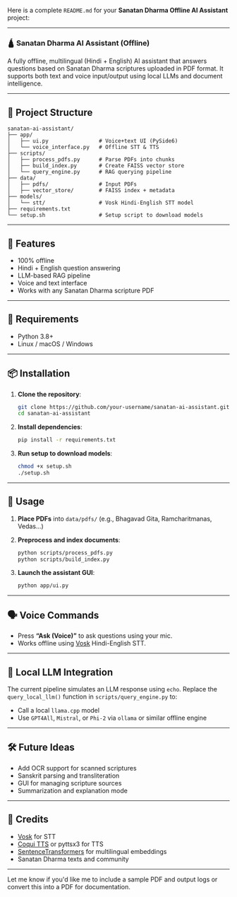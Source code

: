 Here is a complete `README.md` for your **Sanatan Dharma Offline AI Assistant** project:

---

### 🛕 Sanatan Dharma AI Assistant (Offline)

A fully offline, multilingual (Hindi + English) AI assistant that answers questions based on Sanatan Dharma scriptures uploaded in PDF format. It supports both text and voice input/output using local LLMs and document intelligence.

---

## 📁 Project Structure

```
sanatan-ai-assistant/
├── app/
│   ├── ui.py                # Voice+text UI (PySide6)
│   └── voice_interface.py   # Offline STT & TTS
├── scripts/
│   ├── process_pdfs.py      # Parse PDFs into chunks
│   ├── build_index.py       # Create FAISS vector store
│   └── query_engine.py      # RAG querying pipeline
├── data/
│   ├── pdfs/                # Input PDFs
│   ├── vector_store/        # FAISS index + metadata
├── models/
│   └── stt/                 # Vosk Hindi-English STT model
├── requirements.txt
└── setup.sh                 # Setup script to download models
```

---

## 🚀 Features

* 100% offline
* Hindi + English question answering
* LLM-based RAG pipeline
* Voice and text interface
* Works with any Sanatan Dharma scripture PDF

---

## 🧠 Requirements

* Python 3.8+
* Linux / macOS / Windows

---

## 📦 Installation

1. **Clone the repository**:

   ```bash
   git clone https://github.com/your-username/sanatan-ai-assistant.git
   cd sanatan-ai-assistant
   ```

2. **Install dependencies**:

   ```bash
   pip install -r requirements.txt
   ```

3. **Run setup to download models**:

   ```bash
   chmod +x setup.sh
   ./setup.sh
   ```

---

## 🧾 Usage

1. **Place PDFs** into `data/pdfs/`
   (e.g., Bhagavad Gita, Ramcharitmanas, Vedas...)

2. **Preprocess and index documents**:

   ```bash
   python scripts/process_pdfs.py
   python scripts/build_index.py
   ```

3. **Launch the assistant GUI**:

   ```bash
   python app/ui.py
   ```

---

## 🗣️ Voice Commands

* Press **“Ask (Voice)”** to ask questions using your mic.
* Works offline using [Vosk](https://alphacephei.com/vosk) Hindi-English STT.

---

## 🤖 Local LLM Integration

The current pipeline simulates an LLM response using `echo`.
Replace the `query_local_llm()` function in `scripts/query_engine.py` to:

* Call a local `llama.cpp` model
* Use `GPT4All`, `Mistral`, or `Phi-2` via `ollama` or similar offline engine

---

## 🛠️ Future Ideas

* Add OCR support for scanned scriptures
* Sanskrit parsing and transliteration
* GUI for managing scripture sources
* Summarization and explanation mode

---

## 🙏 Credits

* [Vosk](https://alphacephei.com/vosk) for STT
* [Coqui TTS](https://github.com/coqui-ai/TTS) or pyttsx3 for TTS
* [SentenceTransformers](https://www.sbert.net/) for multilingual embeddings
* Sanatan Dharma texts and community

---

Let me know if you'd like me to include a sample PDF and output logs or convert this into a PDF for documentation.
